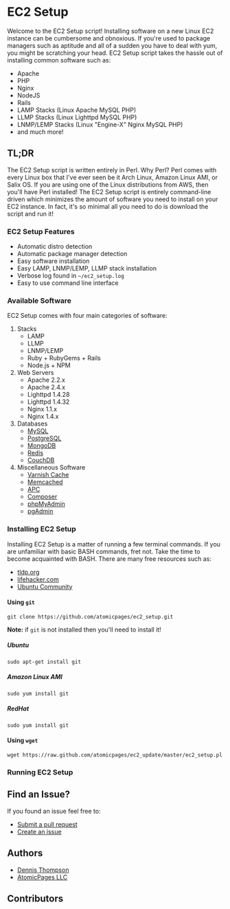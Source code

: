 EC2 Setup
=========

Welcome to the EC2 Setup script! Installing software on a new Linux EC2 instance can be cumbersome and obnoxious. If you're used to package managers such as aptitude and all of a sudden you have to deal with yum, you might be scratching your head. EC2 Setup script takes the hassle out of installing common software such as:

* Apache
* PHP
* Nginx
* NodeJS
* Rails
* LAMP Stacks (Linux Apache MySQL PHP)
* LLMP Stacks (Linux Lighttpd MySQL PHP)
* LNMP/LEMP Stacks (Linux "Engine-X" Nginx MySQL PHP)
* and much more!

## TL;DR

The EC2 Setup script is written entirely in Perl. Why Perl? Perl comes with every Linux box that I've ever seen be it Arch Linux, Amazon Linux AMI, or Salix OS. If you are using one of the Linux distributions from AWS, then you'll have Perl installed! The EC2 Setup script is entirely command-line driven which minimizes the amount of software you need to install on your EC2 instance. In fact, it's so minimal all you need to do is download the script and run it!

### EC2 Setup Features
* Automatic distro detection
* Automatic package manager detection
* Easy software installation
* Easy LAMP, LNMP/LEMP, LLMP stack installation
* Verbose log found in `~/ec2_setup.log`
* Easy to use command line interface

### Available Software
EC2 Setup comes with four main categories of software:

1. Stacks
	* LAMP
	* LLMP
	* LNMP/LEMP
	* Ruby + RubyGems + Rails
	* Node.js + NPM
2. Web Servers
	* Apache 2.2.x
	* Apache 2.4.x
	* Lighttpd 1.4.28
	* Lighttpd 1.4.32
	* Nginx 1.1.x
	* Nginx 1.4.x
3. Databases
	* [MySQL](http://www.mysql.com/)
	* [PostgreSQL](http://www.postgresql.org/)
	* [MongoDB](http://www.mongodb.org/)
	* [Redis](http://redis.io)
	* [CouchDB](http://couchdb.apache.org/)
5. Miscellaneous Software 
	* [Varnish Cache](https://www.varnish-cache.org/)
	* [Memcached](http://memcached.org/)
	* [APC](http://www.php.net/manual/en/intro.apc.php)
	* [Composer](http://getcomposer.org/)
	* [phpMyAdmin](http://www.phpmyadmin.net/home_page/index.php)
	* [pgAdmin](http://www.pgadmin.org/)

### Installing EC2 Setup
Installing EC2 Setup is a matter of running a few terminal commands. If you are unfamiliar with basic BASH commands, fret not. Take the time to become acquainted with BASH. There are many free resources such as:

* [tldp.org](http://tldp.org/LDP/abs/html/basic.html)
* [lifehacker.com](http://lifehacker.com/5633909/who-needs-a-mouse-learn-to-use-the-command-line-for-almost-anything)
* [Ubuntu Community](https://help.ubuntu.com/community/Beginners/BashScripting)

#### Using `git`
```
git clone https://github.com/atomicpages/ec2_setup.git
```

**Note:** if `git` is not installed then you'll need to install it!

##### Ubuntu
```
sudo apt-get install git
```

##### Amazon Linux AMI
```
sudo yum install git
```

##### RedHat
```
sudo yum install git
```
 
#### Using `wget`

```
wget https://raw.github.com/atomicpages/ec2_update/master/ec2_setup.pl
```

### Running EC2 Setup

## Find an Issue?
If you found an issue feel free to:

* [Submit a pull request](https://github.com/atomicpages/ec2_update)
* [Create an issue](https://github.com/atomicpages/ec2_update/issues)

## Authors
* [Dennis Thompson](http://dennis-thompson.com)
* [AtomicPages LLC](http://www.atomicpages.net)

## Contributors